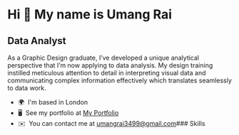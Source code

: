 # Hi 👋 My name is Umang Rai
Data Analyst
------------

As a Graphic Design graduate, I’ve developed a unique analytical perspective that I’m now applying to data analysis. My design training instilled meticulous attention to detail in interpreting visual data and communicating complex information effectively which translates seamlessly to data work.

*   🌍  I'm based in London
*   🖥️  See my portfolio at [My Portfolio](http://github.com/UmangRai99/UmangRai)
*   ✉️  You can contact me at [umangrai3499@gmail.com](mailto:umangrai3499@gmail.com)### Skills 
